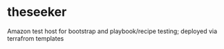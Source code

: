 # theseeker
Amazon test host for bootstrap and playbook/recipe testing; deployed via terrafrom templates
